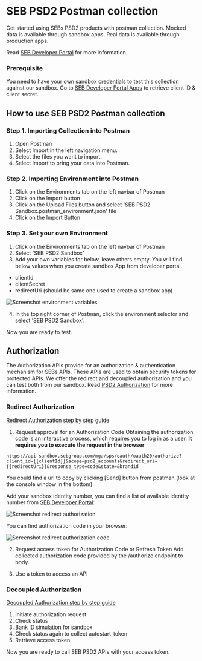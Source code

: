 # SEB PSD2 Postman collection
Get started using SEBs PSD2 products with postman collection. Mocked data is available through sandbox apps. Real data is available through production apps.

Read [SEB Developer Portal](https://developer.sebgroup.com) for more information.

### Prerequisite
You need to have your own sandbox credentials to test this collection against our sandbox. Go to [SEB Developer Portal Apps](https://developer.sebgroup.com/apps) to retrieve client ID & client secret.  

## How to use SEB PSD2 Postman collection

### Step 1. Importing Collection into Postman
1. Open Postman
1. Select Import in the left navigation menu.
1. Select the files you want to import.
1. Select Import to bring your data into Postman.
 
### Step 2. Importing Environment into Postman
1. Click on the Environments tab on the left navbar of Postman
1. Click on the Import button
1. Click on the Upload Files button and select 'SEB PSD2 Sandbox.postman_environment.json' file
1. Click on the Import Button
 
### Step 3. Set your own Environment  
1. Click on the Environments tab on the left navbar of Postman
2. Select 'SEB PSD2 Sandbox'
3. Add your own variables for below, leave others empty. You will find below values when you create sandbox App from developer portal.  

* clientId
* clientSecret
* redirectUri (should be same one used to create a sandbox app)

![Screenshot environment variables](https://github.com/sebgroup/openbanking/blob/master/postman/images/postman_env.png)
 
4. In the top right corner of Postman, click the environment selector and select 'SEB PSD2 Sandbox'. 

Now you are ready to test.
 

## Authorization
The Authorization APIs provide for an authorization & authentication mechanism for SEBs APIs. These APIs are used to obtain security tokens for protected APIs. We offer the redirect and decoupled authorization and you can test both from our sandbox.
Read [PSD2 Authorization](https://developer.sebgroup.com/products/authorization) for more information.

### Redirect Authorization 
[Redirect Authorization step by step guide](https://developer.sebgroup.com/products/authorization/redirect-authorization) 

1. Request approval for an Authorization Code
Obtaining the authorization code is an interactive process, which requires you to log in as a user. **It requires you to execute the request in the browser**   
  ``` 
  https://api-sandbox.sebgroup.com/mga/sps/oauth/oauth20/authorize?client_id={{clientId}}&scope=psd2_accounts&redirect_uri={{redirectUri}}&response_type=code&state=&brandid
  ``` 
You could find a uri to copy by clicking [Send] button from postman (look at the console window in the bottom)

Add your sandbox identity number, you can find a list of available identity number from [SEB Developer Portal](https://developer.sebgroup.com/products/authorization/redirect-authorization#/authorize-get):

![Screenshot redirect authorization](https://github.com/sebgroup/openbanking/blob/master/postman/images/authorization.png)

You can find authorization code in your browser:

![Screenshot redirect authorization code](https://github.com/sebgroup/openbanking/blob/master/postman/images/authorization_code.png)

2. Request access token for Authorization Code or Refresh Token
Add collected authorization code provided by the /authorize endpoint to body.

3. Use a token to access an API

### Decoupled Authorization 
[Decoupled Authorization step by step guide](https://developer.sebgroup.com/products/authorization/decoupled-authorization) 

1. Initiate authorization request
2. Check status
3. Bank ID simulation for sandbox  
4. Check status again to collect autostart_token
5. Retrieve access token

Now you are ready to call SEB PSD2 APIs with your access token.

 


